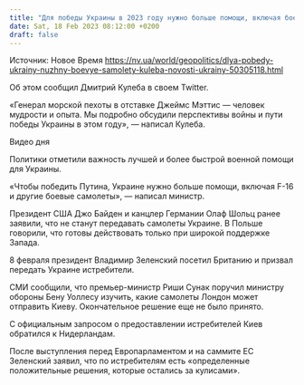 ```yaml
---
title: "Для победы Украины в 2023 году нужно больше помощи, включая боевые самолеты — Кулеба"
date: Sat, 18 Feb 2023 08:12:00 +0200
draft: false
---
```

Источник: Новое Время https://nv.ua/world/geopolitics/dlya-pobedy-ukrainy-nuzhny-boevye-samolety-kuleba-novosti-ukrainy-50305118.html


Об этом сообщил Дмитрий Кулеба в своем Twitter.

«Генерал морской пехоты в отставке Джеймс Мэттис — человек мудрости и опыта. Мы подробно обсудили перспективы войны и пути победы Украины в этом году», — написал Кулеба.

  Видео дня   

Политики отметили важность лучшей и более быстрой военной помощи для Украины.

«Чтобы победить Путина, Украине нужно больше помощи, включая F-16 и другие боевые самолеты», — написал министр.

Президент США Джо Байден и канцлер Германии Олаф Шольц ранее заявили, что не станут передавать самолеты Украине. В Польше говорили, что готовы действовать только при широкой поддержке Запада.

8 февраля президент Владимир Зеленский посетил Британию и призвал передать Украине истребители.

СМИ сообщили, что премьер-министр Риши Сунак поручил министру обороны Бену Уоллесу изучить, какие самолеты Лондон может отправить Киеву. Окончательное решение еще не было принято.

С официальным запросом о предоставлении истребителей Киев обратился к Нидерландам.

После выступления перед Европарламентом и на саммите ЕС Зеленский заявил, что по истребителям есть «определенные положительные решения, которые остались за кулисами».
